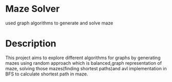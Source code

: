 # Maze Solver
used graph algorithms to generate and solve maze
# Description
This project aims to explore different algorithms for graphs by generating mazes using random approach which is balanced,graph representation of maze, solving those mazes(finding shortest paths)and avl implementation in BFS to calculate shortest path in maze.

